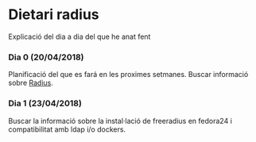 # Dietari radius

Explicació del dia a dia del que he anat fent

### Dia 0 (20/04/2018)
Planificació del que es fará en les proximes setmanes.
Buscar informació sobre [Radius](https://freeradius.org/documentation/ "Radius").


### Dia 1 (23/04/2018)
Buscar la informació sobre la instal·lació de freeradius en fedora24 i compatibilitat amb ldap i/o dockers. 

